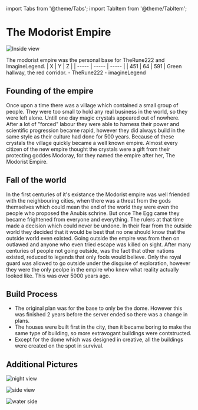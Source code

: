 import Tabs from '@theme/Tabs';
import TabItem from '@theme/TabItem';

# The Modorist Empire

![Inside view](/img/season1/bases/the_modorist_empire/inside_view.png)

<Tabs>
  <TabItem value="about" label="Description">
    The modorist empire was the personal base for TheRune222 and ImagineLegend.
  </TabItem>
  <TabItem value="coords" label="Coords" default>
    | X     | Y     | Z     | 
    | ----- | ----- | ----- |
    | 451   | 64    | 591   |
  </TabItem>
  <TabItem value="ncooords" label="Nether Directions">
    Green hallway, the red corridor.
  </TabItem>
  <TabItem value="builders" label="Builders">
    - TheRune222
    - imagineLegend    
  </TabItem>
</Tabs>

## Founding of the empire

Once upon a time there was a village which contained a small group of people. They were too small to hold any real business in the world, so they were left alone. Untill one day magic crystals appeared out of nowhere. After a lot of "forced" labour they were able to harness their power and scientific progression became rapid, however they did always build in the same style as their culture had done for 500 years. Because of these crystals the village quickly became a well known empire. Almost every citizen of the new empire thought the crystals were a gift from their protecting goddes Modoray, for they named the empire after her, The Modorist Empire. 

## Fall of the world

In the first centuries of it's existance the Modorist empire was well friended with the neighbouring cities, when there was a threat from the gods themselves which could mean the end of the world they were even the people who proposed the Anubis schrine. But once The Egg came they became frightened from everyone and everything. The rulers at that time made a decision which could never be undone. In their fear from the outside world they decided that it would be best that no one should know that the outside world even existed. Going outside the empire was from then on outlawed and anyone who even tried escape was killed on sight. After many centuries of people not going outside, was the fact that other nations existed, reduced to legends that only fools would believe. Only the royal guard was allowed to go outside under the disguise of exploration, however they were the only peolpe in the empire who knew what reality actually looked like. This was over 5000 years ago. 
  

## Build Process
- The original plan was for the base to only be the dome. However this was finished 2 years before the server ended so there was a change in plans. 
- The houses were built first in the city, then it became boring to make the same type of building, so more extravogant buildings were contstructed.
- Except for the dome which was designed in creative, all the buildings were created on the spot in survival. 


## Additional Pictures

![night view](/img/season1/bases/the_modorist_empire/2024-07-03_00.17.53.png)

![side view](/img/season1/bases/the_modorist_empire/2024-07-03_00.19.50.png)

![water side](/img/season1/bases/the_modorist_empire/2024-07-03_00.20.23.png)
